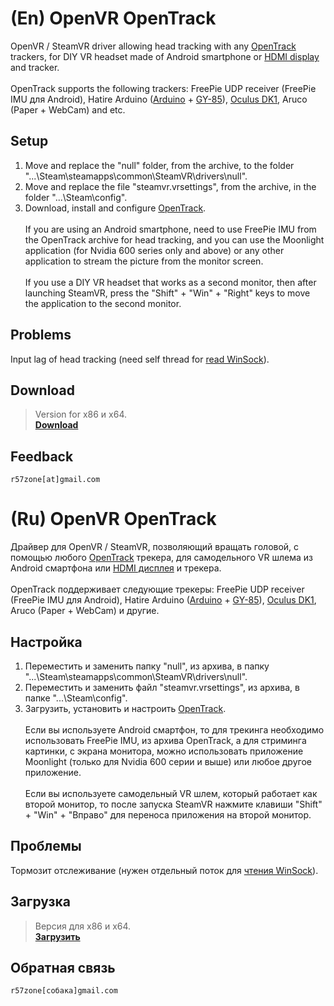 # (En) OpenVR OpenTrack
OpenVR / SteamVR driver allowing head tracking with any [OpenTrack](https://github.com/opentrack/opentrack) trackers, for DIY VR headset made of Android smartphone or [HDMI display](http://ali.pub/1llt51) and tracker.<br>
<br>OpenTrack supports the following trackers: FreePie UDP receiver (FreePie IMU для Android), Hatire Arduino ([Arduino](http://ali.pub/1lltzk) + [GY-85](http://ali.pub/1lltk0)), [Oculus DK1](http://ali.pub/1llqtf), Aruco (Paper + WebCam) and etc.

## Setup
1. Move and replace the "null" folder, from the archive, to the folder "...\Steam\steamapps\common\SteamVR\drivers\null".
2. Move and replace the file "steamvr.vrsettings", from the archive, in the folder "...\Steam\config".
3. Download, install and configure [OpenTrack](https://github.com/opentrack/opentrack).<br><br>
If you are using an Android smartphone, need to use FreePie IMU from the OpenTrack archive for head tracking, and you can use the Moonlight application (for Nvidia 600 series only and above) or any other application to stream the picture from the monitor screen.<br><br>
If you use a DIY VR headset that works as a second monitor, then after launching SteamVR, press the "Shift" + "Win" + "Right" keys to move the application to the second monitor.<br>

## Problems
Input lag of head tracking (need self thread for [read WinSock](https://github.com/r57zone/OpenVR-OpenTrack/blob/master/OpenVR/samples/driver_sample/driver_sample.cpp#L418-L428)).<br>

## Download
>Version for x86 и x64.<br>
**[Download](https://github.com/r57zone/OpenVR-OpenTrack)**<br>

## Feedback
`r57zone[at]gmail.com`<br>

# (Ru) OpenVR OpenTrack
Драйвер для OpenVR / SteamVR, позволяющий вращать головой, с помощью любого [OpenTrack](https://github.com/opentrack/opentrack) трекера, для самодельного VR шлема из Android смартфона или [HDMI дисплея](http://ali.pub/1llt51) и трекера.<br>
<br>OpenTrack поддерживает следующие трекеры: FreePie UDP receiver (FreePie IMU для Android), Hatire Arduino ([Arduino](http://ali.pub/1lltzk) + [GY-85](http://ali.pub/1lltk0)), [Oculus DK1](http://ali.pub/1llqtf), Aruco (Paper + WebCam) и другие.

## Настройка 
1. Переместить и заменить папку "null", из архива, в папку "...\Steam\steamapps\common\SteamVR\drivers\null".
2. Переместить и заменить файл "steamvr.vrsettings", из архива, в папке "...\Steam\config".
3. Загрузить, установить и настроить [OpenTrack](https://github.com/opentrack/opentrack).<br><br>
Если вы используете Android смартфон, то для трекинга необходимо использовать FreePie IMU, из архива OpenTrack, а для стриминга картинки, с экрана монитора, можно использовать приложение Moonlight (только для Nvidia 600 серии и выше) или любое другое приложение.<br><br>
Если вы используете самодельный VR шлем, который работает как второй монитор, то после запуска SteamVR нажмите клавиши "Shift" + "Win" + "Вправо" для переноса приложения на второй монитор.<br>

## Проблемы
Тормозит отслеживание (нужен отдельный поток для [чтения WinSock](https://github.com/r57zone/OpenVR-OpenTrack/blob/master/OpenVR/samples/driver_sample/driver_sample.cpp#L418-L428)).<br>

## Загрузка
>Версия для x86 и x64.<br>
**[Загрузить](https://github.com/r57zone/OpenVR-OpenTrack)**<br>

## Обратная связь
`r57zone[собака]gmail.com`